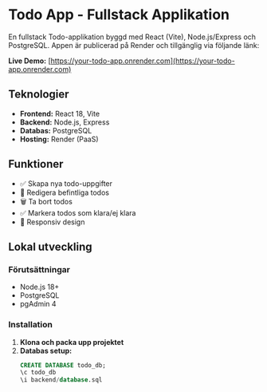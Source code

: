 # Todo App - Fullstack Applikation

En fullstack Todo-applikation byggd med React (Vite), Node.js/Express och PostgreSQL. Appen är publicerad på Render och tillgänglig via följande länk:

**Live Demo:** [https://your-todo-app.onrender.com](https://your-todo-app.onrender.com)

## Teknologier

- **Frontend:** React 18, Vite
- **Backend:** Node.js, Express
- **Databas:** PostgreSQL
- **Hosting:** Render (PaaS)

## Funktioner

- ✅ Skapa nya todo-uppgifter
- 📝 Redigera befintliga todos
- 🗑️ Ta bort todos
- ✅ Markera todos som klara/ej klara
- 📱 Responsiv design

## Lokal utveckling

### Förutsättningar
- Node.js 18+
- PostgreSQL
- pgAdmin 4

### Installation

1. **Klona och packa upp projektet**
2. **Databas setup:**
   ```sql
   CREATE DATABASE todo_db;
   \c todo_db
   \i backend/database.sql